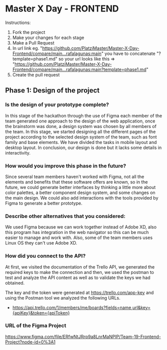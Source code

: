 # Master X Day - FRONTEND

Instructions:

1. Fork the project
2. Make your changes for each stage
3. Make a Pull Request
4. In url link eg. "https://github.com/PlatziMaster/Master-X-Day-Frontend/compare/main...rafalagunas:main" you have to concatenate
   "?template=phase1.md" so your url looks like this => "https://github.com/PlatziMaster/Master-X-Day-Frontend/compare/main...rafalagunas:main?template=phase1.md"
5. Create the pull request

## Phase 1: Design of the project

### Is the design of your prototype complete?

In this stage of the hackathon through the use of Figma each member of the team generated one approach to the design of the web application, once the brainstorm was done, a design system was chosen by all members of the team. In this stage, we started designing all the different pages of the project according to the selected design system of the team, such as font family and base elements. We have divided the tasks in mobile layout and desktop layout. In conclusion, our design is done but it lacks some details in interactivity.

### How would you improve this phase in the future?

Since several team members haven't worked with Figma, not all the elements and benefits that these software offers are known, so in the future, we could generate better interfaces by thinking a little more about color palettes, a better component design system, and some changes on the main design. We could also add interactions with the tools provided by Figma to generate a better prototype.

### Describe other alternatives that you considered:

We used Figma because we can work together instead of Adobe XD, also this program has integration in the web navigator so this can be much easier to manage and work with. Also, some of the team members uses Linux OS they can't use Adobe XD.

### How did you connect to the API?

At first, we visited the documentation of the Trello API, we generated the required keys to make the connection and then, we used the postman to test and analyze the API content as well as to validate the keys we had obtained.

The key and the token were generated at https://trello.com/app-key and using the Postman tool we analyzed the following URLs.

- https://api.trello.com/1/members/me/boards?fields=name,url&key={apiKey}&token={apiToken}

### URL of the Figma Project

https://www.figma.com/file/ERfwNtJRrp9a8LnrMaNPIP/Team-19-Frontend-Project?node-id=0%3A1
